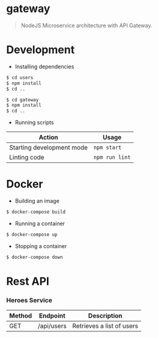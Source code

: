 # gateway

> NodeJS Microservice architecture with API Gateway.

# Development

* Installing dependencies

```bash
$ cd users
$ npm install
$ cd ..

$ cd gateway
$ npm install
$ cd ..
```

* Running scripts

| Action                    | Usage          |
| ------------------------- | -------------- |
| Starting development mode | `npm start`    |
| Linting code              | `npm run lint` |

# Docker

* Building an image

```bash
$ docker-compose build
```

* Running a container

```bash
$ docker-compose up
```

* Stopping a container

```bash
$ docker-compose down
```

# Rest API

### Heroes Service

| Method | Endpoint        | Description                |
| ------ | --------------- | -------------------------- |
| GET    | /api/users      | Retrieves a list of users |
